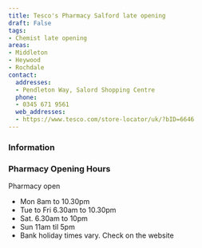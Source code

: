 ```yaml
---
title: Tesco's Pharmacy Salford late opening
draft: False
tags:
- Chemist late opening
areas:
- Middleton
- Heywood
- Rochdale
contact:
  addresses:
  - Pendleton Way, Salord Shopping Centre
  phone:
  - 0345 671 9561
  web_addresses:
  - https://www.tesco.com/store-locator/uk/?bID=6646
---
```


### Information

### Pharmacy Opening Hours
Pharmacy open 
- Mon  8am to 10.30pm
- Tue to Fri  6.30am to 10.30pm
- Sat. 6.30am to 10pm
- Sun 11am til 5pm
- Bank holiday times vary. Check on the website
